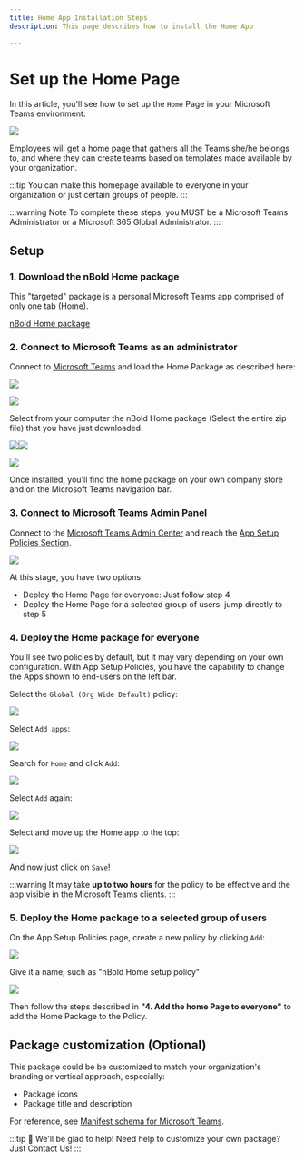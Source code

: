 ```yaml
---
title: Home App Installation Steps
description: This page describes how to install the Home App

---
```

# Set up the Home Page

In this article, you'll see how to set up the `Home` Page in your Microsoft Teams environment:

![](https://downloads.intercomcdn.com/i/o/175631759/31ded0f5316a7f707c5752af/image.png)

Employees will get a home page that gathers all the Teams she/he belongs to, and where they can create teams based on templates made available by your organization.

:::tip You can make this homepage available to everyone in your organization or just certain groups of people.
:::

:::warning Note
To complete these steps, you MUST be a Microsoft Teams Administrator or a Microsoft 365 Global Administrator.
:::

## Setup

### 1. Download the nBold Home package

This "targeted" package is a personal Microsoft Teams app comprised of only one tab (Home).

[nBold Home package](https://assets.nbold.io/packages/io.nbold.home.prd.zip)

### 2. Connect to Microsoft Teams as an administrator

Connect to [Microsoft Teams](https://teams.microsoft.com) and load the Home Package as described here:

![](/media/home-page.png)

![](/media/screenshot-2023-01-26-at-12-05-22.png)

Select from your computer the nBold Home package (Select the entire zip file) that you have just downloaded.

![](/media/home-page-1.png)![](/media/add-home.png)

![](https://downloads.intercomcdn.com/i/o/442959300/32e37d44e7c306fe23d9c902/home+app+pinned.png)

Once installed, you'll find the home package on your own company store and on the Microsoft Teams navigation bar.

### 3. Connect to Microsoft Teams Admin Panel

Connect to the [Microsoft Teams Admin Center](https://admin.teams.microsoft.com/) and reach the [App Setup Policies Section](https://admin.teams.microsoft.com/policies/app-setup).

![](https://downloads.intercomcdn.com/i/o/164959617/c9f596e883c3f0cc24cd116f/image.png)

At this stage, you have two options:

* Deploy the Home Page for everyone: Just follow step 4
* Deploy the Home Page for a selected group of users: jump directly to step 5

### 4. Deploy the Home package for everyone

You'll see two policies by default, but it may vary depending on your own configuration. With App Setup Policies, you have the capability to change the Apps shown to end-users on the left bar.

Select the `Global (Org Wide Default)` policy:

![](https://downloads.intercomcdn.com/i/o/164963877/85ff3c22723fffe3ebcdb51c/image.png)

Select `Add apps`:

![](https://downloads.intercomcdn.com/i/o/164962343/e6d518a5dd5393427e9232a3/image.png)

Search for `Home` and click `Add`:

![](/media/add-home-1.png)

Select `Add` again:

![](/media/add-home-2.png)

Select and move up the Home app to the top:

![](/media/add-home-3.png)

And now just click on `Save`!

:::warning
It may take **up to two hours** for the policy to be effective and the app visible in the Microsoft Teams clients.
:::

### 5. Deploy the Home package to a selected group of users

On the App Setup Policies page, create a new policy by clicking `Add`:

![](https://downloads.intercomcdn.com/i/o/164966410/ea62789ceeebfe3875d4271a/image.png)

Give it a name, such as "nBold Home setup policy"

![](/media/add-home-page-5.png)

Then follow the steps described in **"4. Add the home Page to everyone"** to add the Home Package to the Policy.

## Package customization (Optional)

This package could be be customized to match your organization's branding or vertical approach, especially:

* Package icons
* Package title and description

For reference, see [Manifest schema for Microsoft Teams](https://docs.microsoft.com/en-us/microsoftteams/platform/resources/schema/manifest-schema).

:::tip 👋 We'll be glad to help!
Need help to customize your own package? Just <a onclick="Intercom('showNewMessage');">Contact Us!</a>
:::